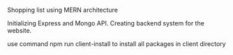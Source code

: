 Shopping list using MERN architecture

Initializing Express and Mongo API.
Creating backend system for the website.

use command npm run client-install to install all packages in client directory
